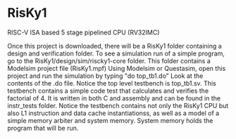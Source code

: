 # RisKy1
 RISC-V ISA based 5 stage pipelined CPU (RV32IMC)

Once this project is downloaded, there will be a RisKy1 folder containing a design and verification folder.  To see a simulation run of a simple program, go to the RisKy1/design/sim/riscky1-core folder. This folder contains a Modelsim project file (RisKy1.mpf)  Using Modelsim or Questasim, open this project and run the simulation by typing "do top_tb1.do" Look at the contents of the .do file. Notice the top level testbench is top_tb1.sv. This testbench contains a simple code test that calculates and verifies the factorial of 4. It is written in both C and assembly and can be found in the instr_tests folder. Notice the testbench contains not only the RisKy1 CPU but also L1 instruction and data cache instantiationss, as well as a model of a simple memory arbiter and system memory.  System memory holds the program that will be run.
